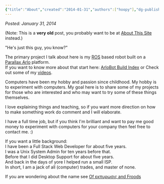 ```yaml
---
{"title":"About","created":"2014-01-31","authors":["hoopy"],"dg-publish":true,"permalink":"/ancient-history/2014/about/","dgPassFrontmatter":true}
---
```


*Posted: January 31, 2014*

(Note: This is a **very old** post, you probably want to be at [About This Site](About%20This%20Site.md) instead.)

"He's just this guy, you know?"

The primary project I talk about here is my [ROS](http://www.ros.org/) based robot built on a [Parallax Arlo](https://www.parallax.com/product/arlo-robotic-platform-system) platform.  
If you want to know more about that start here:
[ArloBot Build Index](ArloBot%20Build%20Index.md)
or
Check out some of my [videos](https://www.youtube.com/channel/UCh8M2pMkX0MLl1QRnE8JrlA).

Computers have been my hobby and passion since childhood. My hobby is to experiment with computers. My goal here is to share some of my projects for those who are interested and who may want to try some of these things themselves.

I love explaining things and teaching, so if you want more direction on how to make something work do comment and I will elaborate.

I have a full time job, but if you think I'm brilliant and want to pay me good money to experiment with computers for your company then feel free to contact me. :)

If you want a little background:  
I have been a Full Stack Web Developer for about five years.  
I was a Unix System Admin for ten years before that.  
Before that I did Desktop Support for about five years.  
And back in the days of yore I helped run a small ISP.  
In short, I am a jack of all (computer) trades, and master of none.

If you are wondering about the name see [Of εκπυρωσις and Froods](Of%20εκπυρωσις%20and%20Froods.md)
